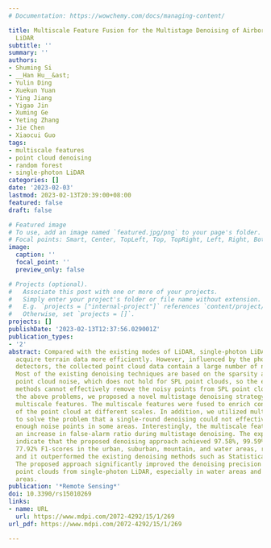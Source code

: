 ```yaml
---
# Documentation: https://wowchemy.com/docs/managing-content/

title: Multiscale Feature Fusion for the Multistage Denoising of Airborne Single Photon
  LiDAR
subtitle: ''
summary: ''
authors:
- Shuming Si
- __Han Hu__&ast;
- Yulin Ding
- Xuekun Yuan
- Ying Jiang
- Yigao Jin
- Xuming Ge
- Yeting Zhang
- Jie Chen
- Xiaocui Guo
tags:
- multiscale features
- point cloud denoising
- random forest
- single-photon LiDAR
categories: []
date: '2023-02-03'
lastmod: 2023-02-13T20:39:00+08:00
featured: false
draft: false

# Featured image
# To use, add an image named `featured.jpg/png` to your page's folder.
# Focal points: Smart, Center, TopLeft, Top, TopRight, Left, Right, BottomLeft, Bottom, BottomRight.
image:
  caption: ''
  focal_point: ''
  preview_only: false

# Projects (optional).
#   Associate this post with one or more of your projects.
#   Simply enter your project's folder or file name without extension.
#   E.g. `projects = ["internal-project"]` references `content/project/deep-learning/index.md`.
#   Otherwise, set `projects = []`.
projects: []
publishDate: '2023-02-13T12:37:56.029001Z'
publication_types:
- '2'
abstract: Compared with the existing modes of LiDAR, single-photon LiDAR (SPL) can
  acquire terrain data more efficiently. However, influenced by the photon-sensitive
  detectors, the collected point cloud data contain a large number of noisy points.
  Most of the existing denoising techniques are based on the sparsity assumption of
  point cloud noise, which does not hold for SPL point clouds, so the existing denoising
  methods cannot effectively remove the noisy points from SPL point clouds. To solve
  the above problems, we proposed a novel multistage denoising strategy with fused
  multiscale features. The multiscale features were fused to enrich contextual information
  of the point cloud at different scales. In addition, we utilized multistage denoising
  to solve the problem that a single-round denoising could not effectively remove
  enough noise points in some areas. Interestingly, the multiscale features also prevent
  an increase in false-alarm ratio during multistage denoising. The experimental results
  indicate that the proposed denoising approach achieved 97.58%, 99.59%, 95.70%, and
  77.92% F1-scores in the urban, suburban, mountain, and water areas, respectively,
  and it outperformed the existing denoising methods such as Statistical Outlier Removal.
  The proposed approach significantly improved the denoising precision of airborne
  point clouds from single-photon LiDAR, especially in water areas and dense urban
  areas.
publication: '*Remote Sensing*'
doi: 10.3390/rs15010269
links:
- name: URL
  url: https://www.mdpi.com/2072-4292/15/1/269
url_pdf: https://www.mdpi.com/2072-4292/15/1/269

---
```

